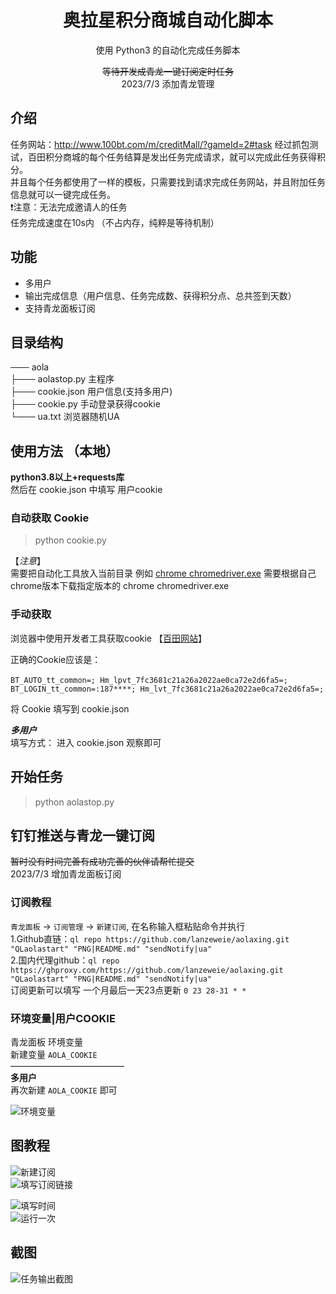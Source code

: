 <div align="center">
<h1 align="center">奥拉星积分商城自动化脚本</h1>

使用 Python3 的自动化完成任务脚本

~~等待开发成青龙一键订阅定时任务~~<br>2023/7/3 添加青龙管理
</div>

## 介绍
任务网站：http://www.100bt.com/m/creditMall/?gameId=2#task
经过抓包测试，百田积分商城的每个任务结算是发出任务完成请求，就可以完成此任务获得积分。<br>
并且每个任务都使用了一样的模板，只需要找到请求完成任务网站，并且附加任务信息就可以一键完成任务。<br>
❗注意：无法完成邀请人的任务<br>
任务完成速度在10s内 （不占内存，纯粹是等待机制）

## 功能
- 多用户
- 输出完成信息（用户信息、任务完成数、获得积分点、总共签到天数）
- 支持青龙面板订阅

## 目录结构
─── aola                
     ├─── aolastop.py        主程序             
     ├─── cookie.json        用户信息(支持多用户)             
     ├─── cookie.py          手动登录获得cookie         
     └─── ua.txt             浏览器随机UA              

## 使用方法 （本地）   
**python3.8以上+requests库**   
然后在 cookie.json 中填写 用户cookie
### 自动获取 Cookie
>python cookie.py       

【_注意_】   
需要把自动化工具放入当前目录 例如 [chrome chromedriver.exe](https://chromedriver.storage.googleapis.com/index.html)
需要根据自己chrome版本下载指定版本的 chrome chromedriver.exe

### 手动获取
浏览器中使用开发者工具获取cookie
【[百田网站](http://www.100bt.com/m/creditMall/?gameId=2#task)】<br>

正确的Cookie应该是：<br>  
`BT_AUTO_tt_common=; Hm_lpvt_7fc3681c21a26a2022ae0ca72e2d6fa5=; BT_LOGIN_tt_common=:187****; Hm_lvt_7fc3681c21a26a2022ae0ca72e2d6fa5=;`  

将 Cookie 填写到 cookie.json  <br>

_**多用户**_<br>
填写方式： 进入 cookie.json 观察即可
## 开始任务  <br>
>python aolastop.py 

## 钉钉推送与青龙一键订阅
~~暂时没有时间完善有成功完善的伙伴请帮忙提交~~  
2023/7/3 增加青龙面板订阅   

### 订阅教程   
```青龙面板``` -> ```订阅管理``` -> ```新建订阅```, 在名称输入框粘贴命令并执行<br>
1.Github直链：```ql repo https://github.com/lanzeweie/aolaxing.git "QLaolastart" "PNG|README.md" "sendNotify|ua"```<br>
2.国内代理github：```ql repo https://ghproxy.com/https://github.com/lanzeweie/aolaxing.git "QLaolastart" "PNG|README.md" "sendNotify|ua"```<br>
订阅更新可以填写 一个月最后一天23点更新 
``` 0 23 28-31 * * ``` 

### 环境变量|用户COOKIE <br>
青龙面板 环境变量 <br>
新建变量 `AOLA_COOKIE` <br>
—————————————<br>
**多用户** <br>
再次新建 `AOLA_COOKIE` 即可 <br>

![环境变量](./PNG/Cookie.png)

## 图教程 
![新建订阅](./PNG/2.png)  
![填写订阅链接](./PNG/3.png)  

![填写时间](./PNG/4.png)  
![运行一次](./PNG/5.png)  
## 截图
![任务输出截图](./PNG/1.png)
